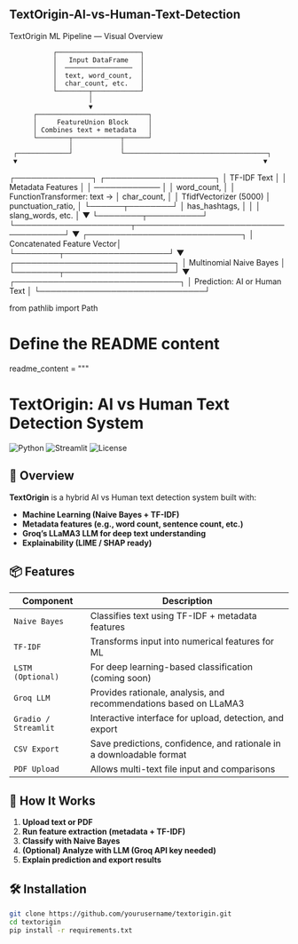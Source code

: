 ## TextOrigin-AI-vs-Human-Text-Detection ##

TextOrigin ML Pipeline — Visual Overview

               ┌─────────────────────┐
               │   Input DataFrame   │
               │  ─────────────────  │
               │  text, word_count,  │
               │  char_count, etc.   │
               └────────┬────────────┘
                        │
                        ▼
          ┌────────────────────────────┐
          │     FeatureUnion Block     │
          │ Combines text + metadata   │
          └────────┬────────────┬──────┘
                   │            │
     ┌─────────────┘            └────────────────────────────────────┐
     ▼                                                              ▼
┌──────────────┐                                          ┌────────────────────┐
│ TF-IDF Text  │                                          │  Metadata Features │
│ ──────────── │                                          │ word_count,        │
│ FunctionTransformer: text →                            │ char_count,        │
│  TfidfVectorizer (5000)                                │ punctuation_ratio, │
└──────┬────────┘                                          │ has_hashtags,     │
       │                                                  │ slang_words, etc. │
       ▼                                                  └────────┬──────────┘
       └─────────────────────┬─────────────────────────────────────┘
                             ▼
               ┌────────────────────────────┐
               │ Concatenated Feature Vector│
               └────────┬───────────────────┘
                        ▼
              ┌─────────────────────────────┐
              │  Multinomial Naive Bayes    │
              └────────┬────────────────────┘
                        ▼
           ┌──────────────────────────────┐
           │ Prediction: AI or Human Text │
           └──────────────────────────────┘


from pathlib import Path

# Define the README content
readme_content = """
# TextOrigin: AI vs Human Text Detection System

![Python](https://img.shields.io/badge/Python-3.10-blue)
![Streamlit](https://img.shields.io/badge/Streamlit-Enabled-brightgreen)
![License](https://img.shields.io/badge/License-MIT-lightgrey)

## 🧠 Overview

**TextOrigin** is a hybrid AI vs Human text detection system built with:
- **Machine Learning (Naive Bayes + TF-IDF)**
- **Metadata features (e.g., word count, sentence count, etc.)**
- **Groq’s LLaMA3 LLM for deep text understanding**
- **Explainability (LIME / SHAP ready)**

## 📦 Features

| Component        | Description                                                                 |
|------------------|-----------------------------------------------------------------------------|
| `Naive Bayes`    | Classifies text using TF-IDF + metadata features                            |
| `TF-IDF`         | Transforms input into numerical features for ML                             |
| `LSTM (Optional)`| For deep learning-based classification (coming soon)                        |
| `Groq LLM`       | Provides rationale, analysis, and recommendations based on LLaMA3           |
| `Gradio / Streamlit` | Interactive interface for upload, detection, and export                 |
| `CSV Export`     | Save predictions, confidence, and rationale in a downloadable format         |
| `PDF Upload`     | Allows multi-text file input and comparisons                                 |

## 🚀 How It Works

1. **Upload text or PDF**
2. **Run feature extraction (metadata + TF-IDF)**
3. **Classify with Naive Bayes**
4. **(Optional) Analyze with LLM (Groq API key needed)**
5. **Explain prediction and export results**

## 🛠 Installation

```bash
git clone https://github.com/yourusername/textorigin.git
cd textorigin
pip install -r requirements.txt








